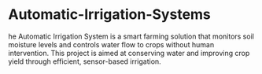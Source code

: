 # Automatic-Irrigation-Systems
he Automatic Irrigation System is a smart farming solution that monitors soil moisture levels and controls water flow to crops without human intervention. This project is aimed at conserving water and improving crop yield through efficient, sensor-based irrigation.
